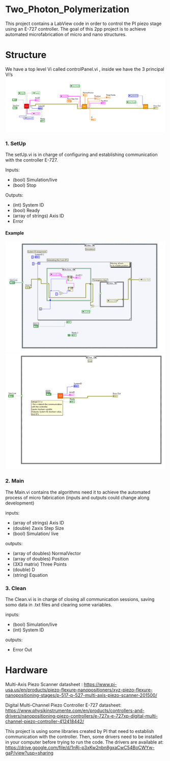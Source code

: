 # Two_Photon_Polymerization
This project contains a LabView code in order to control the PI piezo stage using an E-727 controller. The goal of this 2pp project is to achieve automated microfabrication of micro and nano structures. 


# Structure

We have a top level Vi called  controlPanel.vi , inside we have the 3 principal Vi’s 
![alt text](https://github.com/Riloro/Two_Photon_Polymerization/blob/master/images/image1.PNG?raw=true)

### 1. SetUp

The setUp.vi is in charge of configuring and establishing communication with the controller E-727. 

Inputs:
- (bool) Simulation/live 
- (bool) Stop



Outputs:
- (int) System ID 
- (bool) Ready 
- (array of strings) Axis ID 
- Error

#### Example

![alt text](https://github.com/Riloro/Two_Photon_Polymerization/blob/master/images/imag2.PNG?raw=true)
![alt text](https://github.com/Riloro/Two_Photon_Polymerization/blob/master/images/imag3.PNG?raw=true)

### 2. Main

The Main.vi contains the algorithms need it to achieve the automated process of micro fabrication  (inputs and outputs could change along development)


inputs:

- (array of strings) Axis ID 
- (double) Zaxis Step Size 
- (bool) Simulation/ live

outputs:
- (array of doubles) NormalVector
- (array of doubles) Position
- (3X3 matrix) Three Points 
- (double) D
- (string) Equation




### 3. Clean

The Clean.vi is in charge of closing all communication sessions, saving somo data in .txt files and clearing some variables.


inputs:
- (bool) Simulation/live
- (int) System ID

outputs:
- Error Out



# Hardware
Multi-Axis Piezo Scanner datasheet : https://www.pi-usa.us/en/products/piezo-flexure-nanopositioners/xyz-piezo-flexure-nanopositioning-stages/p-517-p-527-multi-axis-piezo-scanner-201500/

Digital Multi-Channel Piezo Controller E-727 datasheet: https://www.physikinstrumente.com/en/products/controllers-and-drivers/nanopositioning-piezo-controllers/e-727x-e-727xp-digital-multi-channel-piezo-controller-412418442/

This project is using some libraries created by PI that need to establish communication with the controller. Then,  some drivers need to be installed in your computer before trying to run the code. The drivers are available at:
https://drive.google.com/file/d/1nRj-p3xKw2nbn8gxaCwC54BoCWYw-gaP/view?usp=sharing

